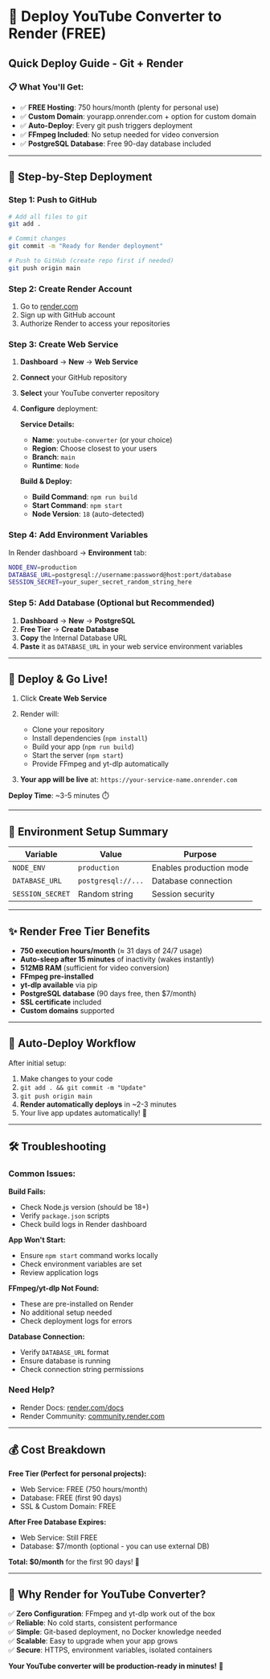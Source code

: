 # 🚀 Deploy YouTube Converter to Render (FREE)

## Quick Deploy Guide - Git + Render

### 📋 **What You'll Get:**
- ✅ **FREE Hosting**: 750 hours/month (plenty for personal use)
- ✅ **Custom Domain**: yourapp.onrender.com + option for custom domain
- ✅ **Auto-Deploy**: Every git push triggers deployment
- ✅ **FFmpeg Included**: No setup needed for video conversion
- ✅ **PostgreSQL Database**: Free 90-day database included

---

## 🚀 **Step-by-Step Deployment**

### **Step 1: Push to GitHub** 
```bash
# Add all files to git
git add .

# Commit changes
git commit -m "Ready for Render deployment"

# Push to GitHub (create repo first if needed)
git push origin main
```

### **Step 2: Create Render Account**
1. Go to [render.com](https://render.com)
2. Sign up with GitHub account
3. Authorize Render to access your repositories

### **Step 3: Create Web Service**
1. **Dashboard** → **New** → **Web Service**
2. **Connect** your GitHub repository
3. **Select** your YouTube converter repository
4. **Configure** deployment:

   **Service Details:**
   - **Name**: `youtube-converter` (or your choice)
   - **Region**: Choose closest to your users
   - **Branch**: `main`
   - **Runtime**: `Node`

   **Build & Deploy:**
   - **Build Command**: `npm run build`
   - **Start Command**: `npm start`
   - **Node Version**: `18` (auto-detected)

### **Step 4: Add Environment Variables**
In Render dashboard → **Environment** tab:

```bash
NODE_ENV=production
DATABASE_URL=postgresql://username:password@host:port/database
SESSION_SECRET=your_super_secret_random_string_here
```

### **Step 5: Add Database (Optional but Recommended)**
1. **Dashboard** → **New** → **PostgreSQL**
2. **Free Tier** → **Create Database**
3. **Copy** the Internal Database URL
4. **Paste** it as `DATABASE_URL` in your web service environment variables

---

## 🎉 **Deploy & Go Live!**

1. Click **Create Web Service**
2. Render will:
   - Clone your repository
   - Install dependencies (`npm install`)
   - Build your app (`npm run build`)
   - Start the server (`npm start`)
   - Provide FFmpeg and yt-dlp automatically

3. **Your app will be live** at: `https://your-service-name.onrender.com`

**Deploy Time**: ~3-5 minutes ⏱️

---

## 🔧 **Environment Setup Summary**

| Variable | Value | Purpose |
|----------|-------|---------|
| `NODE_ENV` | `production` | Enables production mode |
| `DATABASE_URL` | `postgresql://...` | Database connection |
| `SESSION_SECRET` | Random string | Session security |

---

## ✨ **Render Free Tier Benefits**

- **750 execution hours/month** (≈ 31 days of 24/7 usage)
- **Auto-sleep after 15 minutes** of inactivity (wakes instantly)
- **512MB RAM** (sufficient for video conversion)
- **FFmpeg pre-installed**
- **yt-dlp available** via pip
- **PostgreSQL database** (90 days free, then $7/month)
- **SSL certificate** included
- **Custom domains** supported

---

## 🔄 **Auto-Deploy Workflow**

After initial setup:
1. Make changes to your code
2. `git add . && git commit -m "Update"`
3. `git push origin main`
4. **Render automatically deploys** in ~2-3 minutes
5. Your live app updates automatically! 🎊

---

## 🛠️ **Troubleshooting**

### **Common Issues:**

**Build Fails:**
- Check Node.js version (should be 18+)
- Verify `package.json` scripts
- Check build logs in Render dashboard

**App Won't Start:**
- Ensure `npm start` command works locally
- Check environment variables are set
- Review application logs

**FFmpeg/yt-dlp Not Found:**
- These are pre-installed on Render
- No additional setup needed
- Check deployment logs for errors

**Database Connection:**
- Verify `DATABASE_URL` format
- Ensure database is running
- Check connection string permissions

### **Need Help?**
- Render Docs: [render.com/docs](https://render.com/docs)
- Render Community: [community.render.com](https://community.render.com)

---

## 💰 **Cost Breakdown**

**Free Tier (Perfect for personal projects):**
- Web Service: FREE (750 hours/month)
- Database: FREE (first 90 days)
- SSL & Custom Domain: FREE

**After Free Database Expires:**
- Web Service: Still FREE
- Database: $7/month (optional - you can use external DB)

**Total: $0/month** for the first 90 days! 🎉

---

## 🎯 **Why Render for YouTube Converter?**

✅ **Zero Configuration**: FFmpeg and yt-dlp work out of the box  
✅ **Reliable**: No cold starts, consistent performance  
✅ **Simple**: Git-based deployment, no Docker knowledge needed  
✅ **Scalable**: Easy to upgrade when your app grows  
✅ **Secure**: HTTPS, environment variables, isolated containers  

**Your YouTube converter will be production-ready in minutes!** 🚀